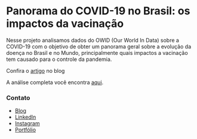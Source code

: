 # Panorama do COVID-19 no Brasil: os impactos da vacinação

Nesse projeto analisamos dados do OWID (Our World In Data) sobre a COVID-19 com o objetivo de obter um panorama geral sobre a evolução da doença no Brasil 
e no Mundo, principalmente quais impactos a vacinação tem causado para o controle da pandemia.

Confira o [artigo](https://www.viniboscoa.dev/blog/panorama-do-covid-19-no-brasil-o-impacto-positivo-da-vacinacao) no blog

A análise completa você encontra [aqui](https://colab.research.google.com/drive/1ajjU1pFkK6INYvLsaaawouFYKeIXAoWn?usp=sharing).

### Contato

* [Blog](https://viniboscoa.dev/blog)
* [LinkedIn](https://linkedin.com/in/vinicius-boscoa)
* [Instagram](https://instagram.com/viniciusboscoa)
* [Portfólio](https://github.com/virb30/data_science)
